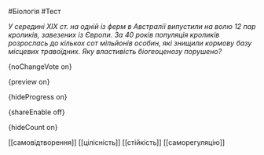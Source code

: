 #Біологія #Тест

*У середині ХІХ ст. на одній із ферм в Австралії випустили на волю 12 пар  кроликів, завезених із Європи. За 40 років популяція кроликів  розрослась до кількох сот мільйонів особин, які знищили кормову базу  місцевих травоїдних. Яку властивість біогеоценозу порушено?*

{noChangeVote on}

{preview on}

{hideProgress on}

{shareEnable off}

{hideCount on}

[[самовідтворення]]
[[цілісність]]
[[стійкість]]
[[саморегуляцію]]
